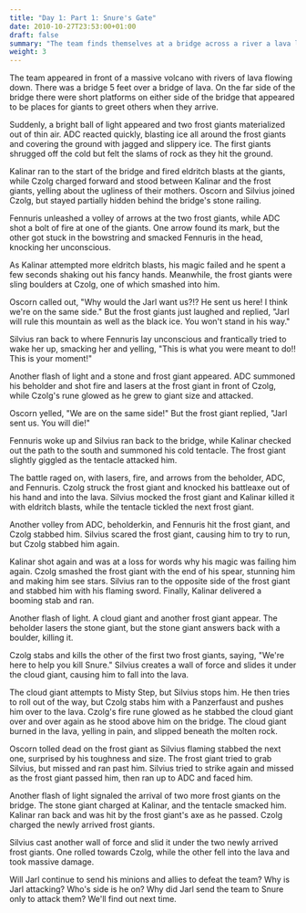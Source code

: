 ```yaml
---
title: "Day 1: Part 1: Snure's Gate"
date: 2010-10-27T23:53:00+01:00
draft: false
summary: "The team finds themselves at a bridge across a river a lava leading to Snure's volcano"
weight: 3
---
```


The team appeared in front of a massive volcano with rivers of lava flowing down. There was a bridge 5 feet over a bridge of lava. On the far side of the bridge there were short platforms on either side of the bridge that appeared to be places for giants to greet others when they arrive.

Suddenly, a bright ball of light appeared and two frost giants materialized out of thin air. ADC reacted quickly, blasting ice all around the frost giants and covering the ground with jagged and slippery ice. The first giants shrugged off the cold but felt the slams of rock as they hit the ground.

Kalinar ran to the start of the bridge and fired eldritch blasts at the giants, while Czolg charged forward and stood between Kalinar and the frost giants, yelling about the ugliness of their mothers. Oscorn and Silvius joined Czolg, but stayed partially hidden behind the bridge's stone railing.

Fennuris unleashed a volley of arrows at the two frost giants, while ADC shot a bolt of fire at one of the giants. One arrow found its mark, but the other got stuck in the bowstring and smacked Fennuris in the head, knocking her unconscious.

As Kalinar attempted more eldritch blasts, his magic failed and he spent a few seconds shaking out his fancy hands. Meanwhile, the frost giants were sling boulders at Czolg, one of which smashed into him.

Oscorn called out, "Why would the Jarl want us?!? He sent us here! I think we're on the same side." But the frost giants just laughed and replied, "Jarl will rule this mountain as well as the black ice. You won't stand in his way."

Silvius ran back to where Fennuris lay unconscious and frantically tried to wake her up, smacking her and yelling, "This is what you were meant to do!! This is your moment!" 

Another flash of light and a stone and frost giant appeared. ADC summoned his beholder and shot fire and lasers at the frost giant in front of Czolg, while Czolg's rune glowed as he grew to giant size and attacked.

Oscorn yelled, "We are on the same side!" But the frost giant replied, "Jarl sent us. You will die!"

Fennuris woke up and Silvius ran back to the bridge, while Kalinar checked out the path to the south and summoned his cold tentacle. The frost giant slightly giggled as the tentacle attacked him.

The battle raged on, with lasers, fire, and arrows from the beholder, ADC, and Fennuris. Czolg struck the frost giant and knocked his battleaxe out of his hand and into the lava. Silvius mocked the frost giant and Kalinar killed it with eldritch blasts, while the tentacle tickled the next frost giant.

Another volley from ADC, beholderkin, and Fennuris hit the frost giant, and Czolg stabbed him. Silvius scared the frost giant, causing him to try to run, but Czolg stabbed him again.

Kalinar shot again and was at a loss for words why his magic was failing him again. Czolg smashed the frost giant with the end of his spear, stunning him and making him see stars. Silvius ran to the opposite side of the frost giant and stabbed him with his flaming sword. Finally, Kalinar delivered a booming stab and ran.

Another flash of light. A cloud giant and another frost giant appear. The beholder lasers the stone giant, but the stone giant answers back with a boulder, killing it.

Czolg stabs and kills the other of the first two frost giants, saying, "We're here to help you kill Snure." Silvius creates a wall of force and slides it under the cloud giant, causing him to fall into the lava.

The cloud giant attempts to Misty Step, but Silvius stops him. He then tries to roll out of the way, but Czolg stabs him with a Panzerfaust and pushes him over to the lava. Czolg's fire rune glowed as he stabbed the cloud giant over and over again as he stood above him on the bridge. The cloud giant burned in the lava, yelling in pain, and slipped beneath the molten rock.

Oscorn tolled dead on the frost giant as Silvius flaming stabbed the next one, surprised by his toughness and size. The frost giant tried to grab Silvius, but missed and ran past him. Silvius tried to strike again and missed as the frost giant passed him, then ran up to ADC and faced him.

Another flash of light signaled the arrival of two more frost giants on the bridge. The stone giant charged at Kalinar, and the tentacle smacked him. Kalinar ran back and was hit by the frost giant's axe as he passed. Czolg charged the newly arrived frost giants.

Silvius cast another wall of force and slid it under the two newly arrived frost giants. One rolled towards Czolg, while the other fell into the lava and took massive damage.

Will Jarl continue to send his minions and allies to defeat the team? Why is Jarl attacking? Who's side is he on? Why did Jarl send the team to Snure only to attack them? We'll find out next time.
